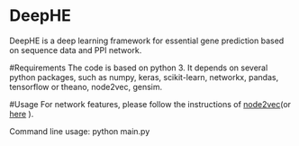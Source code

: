 # DeepHE
DeepHE is a deep learning framework for essential gene prediction based on sequence data and PPI network.

#Requirements
The code is based on python 3. It depends on several python packages, such as numpy, keras, scikit-learn, networkx, pandas, tensorflow or theano, node2vec, gensim.

#Usage
For network features, please follow the instructions of [node2vec](https://github.com/aditya-grover/node2vec)(or [here](https://github.com/eliorc/node2vec)
). 

Command line usage:
python main.py  <experiment name>  <fold>  <embedF>
